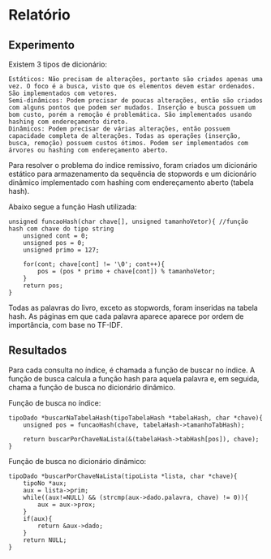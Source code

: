 # Relatório
## Experimento
Existem 3 tipos de dicionário:

    Estáticos: Não precisam de alterações, portanto são criados apenas uma vez. O foco é a busca, visto que os elementos devem estar ordenados. São implementados com vetores.
    Semi-dinâmicos: Podem precisar de poucas alterações, então são criados com alguns pontos que podem ser mudados. Inserção e busca possuem um bom custo, porém a remoção é problemática. São implementados usando hashing com endereçamento direto.
    Dinâmicos: Podem precisar de várias alterações, então possuem capacidade completa de alterações. Todas as operações (inserção, busca, remoção) possuem custos ótimos. Podem ser implementados com árvores ou hashing com endereçamento aberto.

Para resolver o problema do indice remissivo, foram criados um dicionário estático para armazenamento da sequência de stopwords e um dicionário dinâmico implementado com hashing com endereçamento aberto (tabela hash).

Abaixo segue a função Hash utilizada:
```
unsigned funcaoHash(char chave[], unsigned tamanhoVetor){ //função hash com chave do tipo string
    unsigned cont = 0;
    unsigned pos = 0;
    unsigned primo = 127;

    for(cont; chave[cont] != '\0'; cont++){
        pos = (pos * primo + chave[cont]) % tamanhoVetor;
    }
    return pos;
}
```
Todas as palavras do livro, exceto as stopwords, foram inseridas na tabela hash. As páginas em que cada palavra aparece aparece por ordem de importância, com base no TF-IDF.

## Resultados
Para cada consulta no índice, é chamada a função de buscar no índice. A função de busca calcula a função hash para aquela palavra e, em seguida, chama a função de busca no dicionário dinâmico.


Função de busca no índice:
```
tipoDado *buscarNaTabelaHash(tipoTabelaHash *tabelaHash, char *chave){
    unsigned pos = funcaoHash(chave, tabelaHash->tamanhoTabHash);

    return buscarPorChaveNaLista(&(tabelaHash->tabHash[pos]), chave);
}
```

Função de busca no dicionário dinâmico:
```
tipoDado *buscarPorChaveNaLista(tipoLista *lista, char *chave){
    tipoNo *aux;
    aux = lista->prim;
    while((aux!=NULL) && (strcmp(aux->dado.palavra, chave) != 0)){
        aux = aux->prox;
    }
    if(aux){
        return &aux->dado;
    }
    return NULL;
}
```
